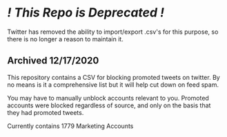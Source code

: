 # _**! This Repo is Deprecated !**_
Twitter has removed the ability to import/export .csv's for this purpose, so there is no longer a reason to maintain it. 





Archived 12/17/2020
---
This repository contains a CSV for blocking promoted tweets on twitter. By no means is it a comprehensive list but it will help cut down on feed spam.

You may have to manually unblock accounts relevant to you. Promoted accounts were blocked regardless of source, and only on the basis that they had promoted tweets.

Currently contains 1779 Marketing Accounts
